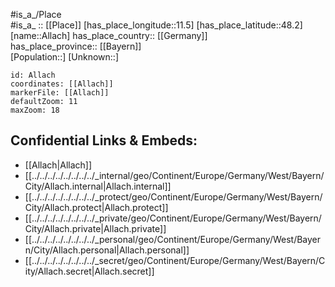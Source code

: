 ﻿---
location: [48.2,11.5] 
mapzoom: [7,12] 
mapmarker: city 
type: City
tags:
- geo/City


SpocWebEntityId: 28743
isDeleted: false
confidential: public

---
#is_a_/Place  
#is_a_ :: [[Place]] 
[has_place_longitude::11.5] 
[has_place_latitude::48.2] 
[name::Allach] 
has_place_country:: [[Germany]]  
has_place_province:: [[Bayern]]  
[Population::] 
[Unknown::] 


```leaflet
id: Allach
coordinates: [[Allach]] 
markerFile: [[Allach]] 
defaultZoom: 11 
maxZoom: 18
```


## Confidential Links & Embeds: 
- [[Allach|Allach]]  
- [[../../../../../../../../_internal/geo/Continent/Europe/Germany/West/Bayern/City/Allach.internal|Allach.internal]] 
- [[../../../../../../../../_protect/geo/Continent/Europe/Germany/West/Bayern/City/Allach.protect|Allach.protect]] 
- [[../../../../../../../../_private/geo/Continent/Europe/Germany/West/Bayern/City/Allach.private|Allach.private]] 
- [[../../../../../../../../_personal/geo/Continent/Europe/Germany/West/Bayern/City/Allach.personal|Allach.personal]] 
- [[../../../../../../../../_secret/geo/Continent/Europe/Germany/West/Bayern/City/Allach.secret|Allach.secret]] 
